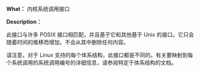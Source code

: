 **What：** 内核系统调用接口

**Description：**

此接口与许多 POSIX 接口相匹配，并且基于它和其他基于 Unix 的接口。它只会随着时间的推移而增加，不会从其中删除任何内容。

请注意，对于 Linux 支持的每个体系结构，此接口都是不同的。有关要映射到每个系统调用的系统调用编号的详细信息，请参阅特定于体系结构的文档。